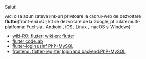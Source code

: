 Salut!

Aici o sa adun cateva link-uri privitoare la cadrul-web de dezvoltare **flutter**(front-end=UI; kit de dezvoltare de la Google, pt rulare multi-platforma:  Fuchsia , Android , iOS , Linux , macOS și Windows):

 - [wiki-RO: flutter](https://ro.wikipedia.org/wiki/Flutter_(software));  [wiki-en: flutter](https://en.wikipedia.org/wiki/Flutter_(software))
 - [flutter codeLab](https://docs.flutter.dev/get-started/codelab)
 - [flutter-login usinf PhP+MySQL](https://github.com/abhishekvirat0/Flutter-login-using-mysql-php)
 - [frontend: flutter-register,login and backend:PhP+MySQL](https://github.com/shawondeveloper/php-mysql-flutter-login-register)
